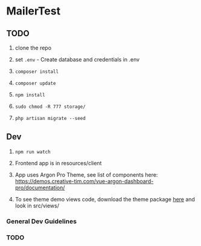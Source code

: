 # MailerTest

## TODO

1. clone the repo

2. set `.env` - Create database and credentials in .env 

3. `composer install`

4. `composer update`

5. `npm install`

6. `sudo chmod -R 777 storage/`

7. `php artisan migrate --seed`

## Dev

1. `npm run watch`

2. Frontend app is in resources/client

3. App uses Argon Pro Theme, see list of components here: https://demos.creative-tim.com/vue-argon-dashboard-pro/documentation/

4. To see theme demo views code, download the theme package [here](https://drive.google.com/file/d/1d0mgRgdhKODBBe7pjXrYrizQcRWa6YCV/view?usp=sharing) and look in src/views/


### General Dev Guidelines

### TODO
